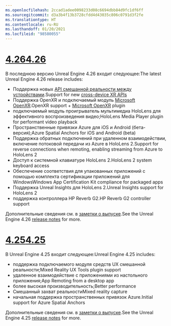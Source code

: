 ```yaml
---
ms.openlocfilehash: 2ccad1adee0098233d08c6694dbb84d9fc1df6ff
ms.sourcegitcommit: d3a3b4f13b3728cfdd4d43035c806c0791d3f2fe
ms.translationtype: HT
ms.contentlocale: ru-RU
ms.lasthandoff: 01/20/2021
ms.locfileid: "98580055"
---
```

# <a name="426"></a>[<span data-ttu-id="db3b2-101">4.26</span><span class="sxs-lookup"><span data-stu-id="db3b2-101">4.26</span></span>](#tab/ue426)

<span data-ttu-id="db3b2-102">В последнюю версию Unreal Engine 4.26 входит следующее:</span><span class="sxs-lookup"><span data-stu-id="db3b2-102">The latest Unreal Engine 4.26 release includes:</span></span>
* <span data-ttu-id="db3b2-103">Поддержка новых [API смешанной реальности между устройствами](../unreal-porting.md).</span><span class="sxs-lookup"><span data-stu-id="db3b2-103">Support for new [cross-device XR APIs](../unreal-porting.md)</span></span>
* <span data-ttu-id="db3b2-104">Поддержка OpenXR и подключаемый модуль [Microsoft OpenXR](https://github.com/microsoft/Microsoft-OpenXR-Unreal).</span><span class="sxs-lookup"><span data-stu-id="db3b2-104">OpenXR support + [Microsoft OpenXR](https://github.com/microsoft/Microsoft-OpenXR-Unreal) plugin</span></span> 
* <span data-ttu-id="db3b2-105">подключаемый модуль проигрыватель мультимедиа HoloLens для эффективного воспроизведения видео;</span><span class="sxs-lookup"><span data-stu-id="db3b2-105">HoloLens Media Player plugin for performant video playback</span></span>
* <span data-ttu-id="db3b2-106">Пространственные привязки Azure для iOS и Android (бета-версия);</span><span class="sxs-lookup"><span data-stu-id="db3b2-106">Azure Spatial Anchors for iOS and Android (beta)</span></span>
* <span data-ttu-id="db3b2-107">Поддержка обратных подключений при удаленном взаимодействии, включение потоковой передачи из Azure в HoloLens 2.</span><span class="sxs-lookup"><span data-stu-id="db3b2-107">Support for reverse connections when remoting, enabling streaming from Azure to HoloLens 2</span></span>
* <span data-ttu-id="db3b2-108">Доступ к системной клавиатуре HoloLens 2.</span><span class="sxs-lookup"><span data-stu-id="db3b2-108">HoloLens 2 system keyboard access</span></span>
* <span data-ttu-id="db3b2-109">Обеспечение соответствия для упакованных приложений с помощью комплекта сертификации приложений для Windows</span><span class="sxs-lookup"><span data-stu-id="db3b2-109">Windows App Certification Kit compliance for packaged apps</span></span>
* <span data-ttu-id="db3b2-110">Поддержка Unreal Insights для HoloLens 2.</span><span class="sxs-lookup"><span data-stu-id="db3b2-110">Unreal Insights support for HoloLens 2</span></span>
* <span data-ttu-id="db3b2-111">поддержка контроллера HP Reverb G2.</span><span class="sxs-lookup"><span data-stu-id="db3b2-111">HP Reverb G2 controller support</span></span>

<span data-ttu-id="db3b2-112">Дополнительные сведения см. в <a href="https://docs.unrealengine.com/Support/Builds/ReleaseNotes/4_26/index.html" target="_blank" title="заметках о выпуске Unreal Engine 4.26">заметки о выпуске</a>.</span><span class="sxs-lookup"><span data-stu-id="db3b2-112">See the Unreal Engine 4.26 <a href="https://docs.unrealengine.com/Support/Builds/ReleaseNotes/4_26/index.html" target="_blank" title="Unreal Engine 4.26 release notes">release notes</a> for more.</span></span> 


# <a name="425"></a>[<span data-ttu-id="db3b2-113">4.25</span><span class="sxs-lookup"><span data-stu-id="db3b2-113">4.25</span></span>](#tab/ue425)

<span data-ttu-id="db3b2-114">В Unreal Engine 4.25 входит следующее:</span><span class="sxs-lookup"><span data-stu-id="db3b2-114">Unreal Engine 4.25 includes:</span></span>
* <span data-ttu-id="db3b2-115">поддержка подключаемого модуля средств UX смешанной реальности;</span><span class="sxs-lookup"><span data-stu-id="db3b2-115">Mixed Reality UX Tools plugin support</span></span>
* <span data-ttu-id="db3b2-116">удаленное взаимодействие с приложениями из настольного приложения;</span><span class="sxs-lookup"><span data-stu-id="db3b2-116">App Remoting from a desktop app</span></span>
* <span data-ttu-id="db3b2-117">более высокая производительность;</span><span class="sxs-lookup"><span data-stu-id="db3b2-117">Better performance</span></span>
* <span data-ttu-id="db3b2-118">Смешанный захват реальности</span><span class="sxs-lookup"><span data-stu-id="db3b2-118">Mixed reality capture</span></span>
* <span data-ttu-id="db3b2-119">начальная поддержка пространственных привязок Azure.</span><span class="sxs-lookup"><span data-stu-id="db3b2-119">Initial support for Azure Spatial Anchors</span></span>

<span data-ttu-id="db3b2-120">Дополнительные сведения см. в <a href="https://docs.unrealengine.com/Support/Builds/ReleaseNotes/4_25/index.html" target="_blank" title="заметках о выпуске Unreal Engine 4.25">заметки о выпуске</a>.</span><span class="sxs-lookup"><span data-stu-id="db3b2-120">See the Unreal Engine 4.25 <a href="https://docs.unrealengine.com/Support/Builds/ReleaseNotes/4_25/index.html" target="_blank" title="Unreal Engine 4.25 release notes">release notes</a> for more.</span></span>